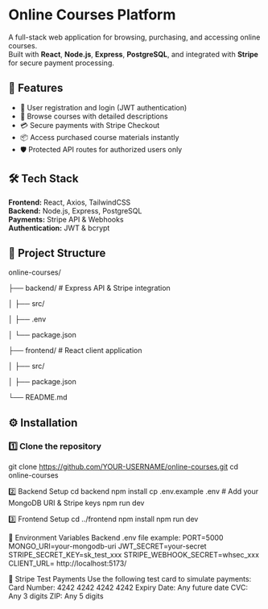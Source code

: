 # Online Courses Platform

A full-stack web application for browsing, purchasing, and accessing online courses.  
Built with **React**, **Node.js**, **Express**, **PostgreSQL**, and integrated with **Stripe** for secure payment processing.

## 🚀 Features
- 🔐 User registration and login (JWT authentication)
- 🎥 Browse courses with detailed descriptions
- 💳 Secure payments with Stripe Checkout
- 📦 Access purchased course materials instantly
- 🛡️ Protected API routes for authorized users only

## 🛠️ Tech Stack
**Frontend:** React, Axios, TailwindCSS  
**Backend:** Node.js, Express, PostgreSQL  
**Payments:** Stripe API & Webhooks  
**Authentication:** JWT & bcrypt

## 📂 Project Structure

online-courses/

├── backend/ # Express API & Stripe integration

│ ├── src/

│ ├── .env

│ └── package.json

├── frontend/ # React client application

│ ├── src/

│ ├── package.json

└── README.md


## ⚙️ Installation

### 1️⃣ Clone the repository

git clone https://github.com/YOUR-USERNAME/online-courses.git
cd online-courses

2️⃣ Backend Setup
cd backend
npm install
cp .env.example .env  # Add your MongoDB URI & Stripe keys
npm run dev

3️⃣ Frontend Setup
cd ../frontend
npm install
npm run dev

🔑 Environment Variables
Backend .env file example:
PORT=5000
MONGO_URI=your-mongodb-uri
JWT_SECRET=your-secret
STRIPE_SECRET_KEY=sk_test_xxx
STRIPE_WEBHOOK_SECRET=whsec_xxx
CLIENT_URL= http://localhost:5173/

🧪 Stripe Test Payments
Use the following test card to simulate payments:
Card Number: 4242 4242 4242 4242
Expiry Date: Any future date
CVC: Any 3 digits
ZIP: Any 5 digits
